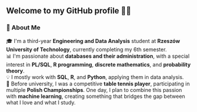 ## Welcome to my GitHub profile 👨‍💻

### 👋 About Me

🎓 I'm a third-year **Engineering and Data Analysis** student at **Rzeszów University of Technology**, currently completing my 6th semester.  
📊 I'm passionate about **databases and their administration**, with a special interest in **PL/SQL**, **R programming**, **discrete mathematics**, and **probability theory**.  
💡 I mostly work with **SQL**, **R**, and **Python**, applying them in data analysis.  
🏓 Before university, I was a competitive **table tennis player**, participating in multiple **Polish Championships**. One day, I plan to combine this passion with **machine learning**, creating something that bridges the gap between what I love and what I study.  
